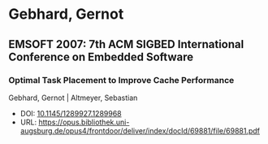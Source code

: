 # Gebhard, Gernot

## EMSOFT 2007: 7th ACM SIGBED International Conference on Embedded Software

### Optimal Task Placement to Improve Cache Performance
Gebhard, Gernot | Altmeyer, Sebastian
* DOI: [10.1145/1289927.1289968](https://doi.org/10.1145/1289927.1289968)
* URL: <https://opus.bibliothek.uni-augsburg.de/opus4/frontdoor/deliver/index/docId/69881/file/69881.pdf>

